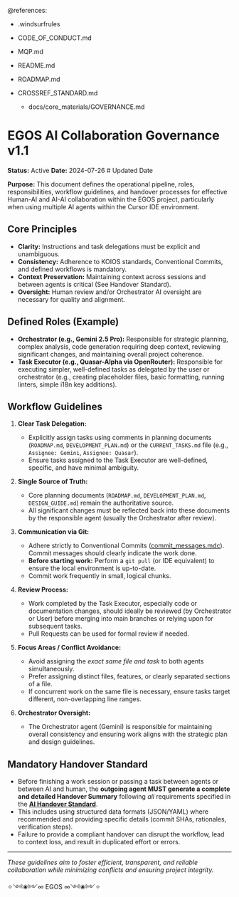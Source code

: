 @references:
- .windsurfrules
- CODE_OF_CONDUCT.md
- MQP.md
- README.md
- ROADMAP.md
- CROSSREF_STANDARD.md

  - docs/core_materials/GOVERNANCE.md

# EGOS AI Collaboration Governance v1.1

**Status:** Active
**Date:** 2024-07-26 # Updated Date

**Purpose:** This document defines the operational pipeline, roles, responsibilities, workflow guidelines, and handover processes for effective Human-AI and AI-AI collaboration within the EGOS project, particularly when using multiple AI agents within the Cursor IDE environment.

## Core Principles

*   **Clarity:** Instructions and task delegations must be explicit and unambiguous.
*   **Consistency:** Adherence to KOIOS standards, Conventional Commits, and defined workflows is mandatory.
*   **Context Preservation:** Maintaining context across sessions and between agents is critical (See Handover Standard).
*   **Oversight:** Human review and/or Orchestrator AI oversight are necessary for quality and alignment.

## Defined Roles (Example)

*   **Orchestrator (e.g., Gemini 2.5 Pro):** Responsible for strategic planning, complex analysis, code generation requiring deep context, reviewing significant changes, and maintaining overall project coherence.
*   **Task Executor (e.g., Quasar-Alpha via OpenRouter):** Responsible for executing simpler, well-defined tasks as delegated by the user or orchestrator (e.g., creating placeholder files, basic formatting, running linters, simple i18n key additions).

## Workflow Guidelines

1.  **Clear Task Delegation:**
    *   Explicitly assign tasks using comments in planning documents (`ROADMAP.md`, `DEVELOPMENT_PLAN.md`) or the `CURRENT_TASKS.md` file (e.g., `Assignee: Gemini`, `Assignee: Quasar`).
    *   Ensure tasks assigned to the Task Executor are well-defined, specific, and have minimal ambiguity.

2.  **Single Source of Truth:**
    *   Core planning documents (`ROADMAP.md`, `DEVELOPMENT_PLAN.md`, `DESIGN_GUIDE.md`) remain the authoritative source.
    *   All significant changes must be reflected back into these documents by the responsible agent (usually the Orchestrator after review).

3.  **Communication via Git:**
    *   Adhere strictly to Conventional Commits ([commit_messages.mdc](mdc:.cursor/rules/commit_messages.mdc)). Commit messages should clearly indicate the work done.
    *   **Before starting work:** Perform a `git pull` (or IDE equivalent) to ensure the local environment is up-to-date.
    *   Commit work frequently in small, logical chunks.

4.  **Review Process:**
    *   Work completed by the Task Executor, especially code or documentation changes, should ideally be reviewed (by Orchestrator or User) before merging into main branches or relying upon for subsequent tasks.
    *   Pull Requests can be used for formal review if needed.

5.  **Focus Areas / Conflict Avoidance:**
    *   Avoid assigning the *exact same file and task* to both agents simultaneously.
    *   Prefer assigning distinct files, features, or clearly separated sections of a file.
    *   If concurrent work on the same file is necessary, ensure tasks target different, non-overlapping line ranges.

6.  **Orchestrator Oversight:**
    *   The Orchestrator agent (Gemini) is responsible for maintaining overall consistency and ensuring work aligns with the strategic plan and design guidelines.

## Mandatory Handover Standard

*   Before finishing a work session or passing a task between agents or between AI and human, the **outgoing agent MUST generate a complete and detailed Handover Summary** following *all* requirements specified in the **[AI Handover Standard](mdc:.cursor/rules/ai_handover_standard.mdc)**.
*   This includes using structured data formats (JSON/YAML) where recommended and providing specific details (commit SHAs, rationales, verification steps).
*   Failure to provide a compliant handover can disrupt the workflow, lead to context loss, and result in duplicated effort or errors.

---
*These guidelines aim to foster efficient, transparent, and reliable collaboration while minimizing conflicts and ensuring project integrity.*

✧༺❀༻∞ EGOS ∞༺❀༻✧ 